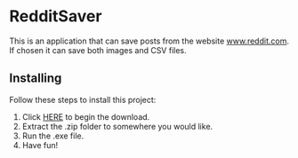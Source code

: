 # RedditSaver
This is an application that can save posts from the website www.reddit.com. If chosen it can save both images and CSV files.

## Installing 
Follow these steps to install this project:
  1. Click [HERE](https://s3.us-east-2.amazonaws.com/andersmatre.com/RedditSaver.zip) to begin the download.
  2. Extract the .zip folder to somewhere you would like.
  3. Run the .exe file.
  4. Have fun!
